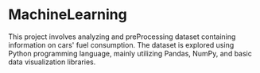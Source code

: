 # MachineLearning 
This project involves analyzing and preProcessing dataset containing information on cars' fuel consumption. The dataset is explored using Python programming language, mainly utilizing Pandas, NumPy, and basic data visualization libraries. 

